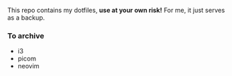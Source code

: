 This repo contains my dotfiles, **use at your own risk!** For me, it just serves as a backup.

### To archive
* i3 
* picom
* neovim 

